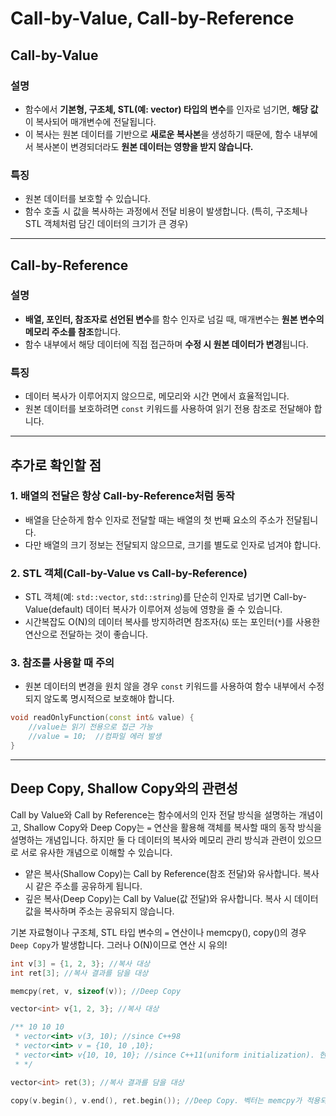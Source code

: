 # Call-by-Value, Call-by-Reference

## Call-by-Value

### 설명
- 함수에서 **기본형, 구조체, STL(예: vector) 타입의 변수**를 인자로 넘기면, **해당 값**이 복사되어 매개변수에 전달됩니다.
- 이 복사는 원본 데이터를 기반으로 **새로운 복사본**을 생성하기 때문에, 함수 내부에서 복사본이 변경되더라도 **원본 데이터는 영향을 받지 않습니다.**

### 특징
- 원본 데이터를 보호할 수 있습니다.
- 함수 호출 시 값을 복사하는 과정에서 전달 비용이 발생합니다. (특히, 구조체나 STL 객체처럼 담긴 데이터의 크기가 큰 경우)

---

## Call-by-Reference

### 설명
- **배열, 포인터, 참조자로 선언된 변수**를 함수 인자로 넘길 때, 매개변수는 **원본 변수의 메모리 주소를 참조**합니다.
- 함수 내부에서 해당 데이터에 직접 접근하며 **수정 시 원본 데이터가 변경**됩니다.

### 특징
- 데이터 복사가 이루어지지 않으므로, 메모리와 시간 면에서 효율적입니다.
- 원본 데이터를 보호하려면 `const` 키워드를 사용하여 읽기 전용 참조로 전달해야 합니다.

---

## 추가로 확인할 점

### 1. 배열의 전달은 항상 Call-by-Reference처럼 동작
- 배열을 단순하게 함수 인자로 전달할 때는 배열의 첫 번째 요소의 주소가 전달됩니다.
- 다만 배열의 크기 정보는 전달되지 않으므로, 크기를 별도로 인자로 넘겨야 합니다.

### 2. STL 객체(Call-by-Value vs Call-by-Reference)
- STL 객체(예: `std::vector`, `std::string`)를 단순히 인자로 넘기면 Call-by-Value(default) 데이터 복사가 이루어져 성능에 영향을 줄 수 있습니다.
- 시간복잡도 O(N)의 데이터 복사를 방지하려면 참조자(`&`) 또는 포인터(`*`)를 사용한 연산으로 전달하는 것이 좋습니다.

### 3. 참조를 사용할 때 주의
- 원본 데이터의 변경을 원치 않을 경우 `const` 키워드를 사용하여 함수 내부에서 수정되지 않도록 명시적으로 보호해야 합니다.

```cpp
void readOnlyFunction(const int& value) {
    //value는 읽기 전용으로 접근 가능
    //value = 10;  //컴파일 에러 발생
}
```

---

## Deep Copy, Shallow Copy와의 관련성
Call by Value와 Call by Reference는 함수에서의 인자 전달 방식을 설명하는 개념이고, Shallow Copy와 Deep Copy는 `=` 연산을 활용해 객체를 복사할 때의 동작 방식을 설명하는 개념입니다. 하지만 둘 다 데이터의 복사와 메모리 관리 방식과 관련이 있으므로 서로 유사한 개념으로 이해할 수 있습니다.

- 얕은 복사(Shallow Copy)는 Call by Reference(참조 전달)와 유사합니다. 복사 시 같은 주소를 공유하게 됩니다.
- 깊은 복사(Deep Copy)는 Call by Value(값 전달)와 유사합니다. 복사 시 데이터 값을 복사하며 주소는 공유되지 않습니다.

기본 자료형이나 구조체, STL 타입 변수의 `=` 연산이나 memcpy(), copy()의 경우 `Deep Copy`가 발생합니다. 그러나 O(N)이므로 연산 시 유의!

```cpp
int v[3] = {1, 2, 3}; //복사 대상
int ret[3]; //복사 결과를 담을 대상

memcpy(ret, v, sizeof(v)); //Deep Copy
```

```cpp
vector<int> v{1, 2, 3}; //복사 대상

/** 10 10 10
 * vector<int> v(3, 10); //since C++98
 * vector<int> v = {10, 10 ,10};
 * vector<int> v{10, 10, 10}; //since C++11(uniform initialization). 현재 표준 방식
 * */

vector<int> ret(3); //복사 결과를 담을 대상

copy(v.begin(), v.end(), ret.begin()); //Deep Copy. 벡터는 memcpy가 적용되지 않습니다
```